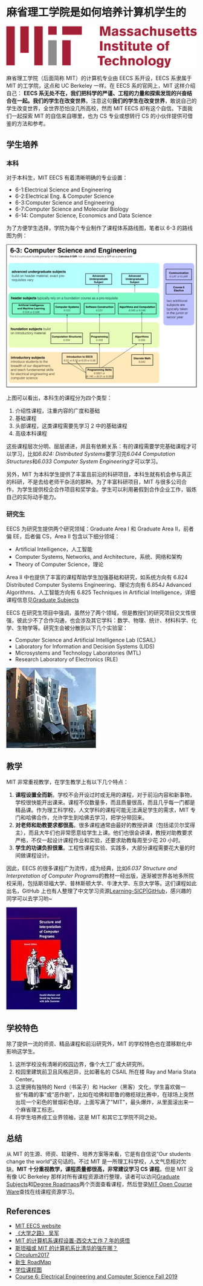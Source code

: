 # 麻省理工学院是如何培养计算机学生的

![](https://raw.githubusercontent.com/alwqx/picx-images-hosting/master/blog/2019/08/mit_logo.png)

麻省理工学院（后面简称 MIT）的计算机专业由 EECS 系开设，EECS 系隶属于 MIT 的工学院，这点和 UC Berkeley 一样。在 EECS 系的官网上，MIT 这样介绍自己：
**EECS 系无处不在，我们把科学的严谨、工程的力量和探索发现的兴奋结合在一起。我们的学生在改变世界**。注意这句**我们的学生在改变世界**，敢说自己的学生改变世界，全世界恐怕没几所高校，然而 MIT EECS 却有这个自信。下面我们一起探索 MIT 的自信来自哪里，也为 CS 专业或想转行 CS 的小伙伴提供可借鉴的方法和参考。

## 学生培养

### 本科

对于本科生，MIT EECS 有着清晰明确的专业设置：

- 6-1:Electrical Science and Engineering
- 6-2:Electrical Eng. & Computer Science
- 6-3:Computer Science and Engineering
- 6-7:Computer Science and Molecular Biology
- 6-14: Computer Science, Economics and Data Science

为了方便学生选择，学院为每个专业制作了课程体系路线图，笔者以 6-3 的路线图为例：

![计算机科学与工程专业路线图](https://raw.githubusercontent.com/alwqx/picx-images-hosting/master/blog/2019/08/mit_roadmap_6_3.png)

上图可以看出，本科生的课程分为四个类型：

1. 介绍性课程，注重内容的广度和基础
2. 基础课程
3. 头部课程，这类课程需要先学习 2 中的基础课程
4. 高级本科课程

这些课程层次分明、层层递进，并且有依赖关系：有的课程需要学完基础课程才可以学习，比如*6.824: Distributed Systems*要学习完*6.044 Computation Structures*和*6.033 Computer System Engineering*才可以学习。

另外，MIT 为本科学生提供了丰富且前沿的科研项目，本科生就有机会参与真正的科研，不是去给老师干杂活的那种。为了丰富科研项目，MIT 与很多公司合作，为学生提供校企合作项目和奖学金。学生可以利用暑假到合作企业工作，锻炼自己的实际动手能力。

### 研究生

EECS 为研究生提供两个研究领域：Graduate Area I 和 Graduate Area II，前者偏 EE，后者偏 CS，Area II 包含以下细分领域：

- Artificial Intelligence，人工智能
- Computer Systems, Networks, and Architecture，系统、网络和架构
- Theory of Computer Science，理论

Area II 中也提供了丰富的课程帮助学生加强基础和研究，如系统方向有 6.824 Distributed Computer Systems Engineering、理论方向有 6.854J Advanced Algorithms、人工智能方向有 6.825 Techniques in Artificial Intelligence，详细课程信息见[Graduate Subjects](https://www.eecs.mit.edu/grad-areas/2-ai/subjects.html)

EECS 在研究生项目中强调，虽然分了两个领域，但是教授们的研究项目交叉性很强，彼此少不了合作沟通，也会涉及其它学科：数学、物理、统计、材料科学、化学、生物学等。研究生会被分散到以下几个实验室：

- Computer Science and Artificial Intelligence Lab (CSAIL)
- Laboratory for Information and Decision Systems (LIDS)
- Microsystems and Technology Laboratories (MTL)
- Research Laboratory of Electronics (RLE)

![](https://raw.githubusercontent.com/alwqx/picx-images-hosting/master/blog/2019/08/mit_csail.jpeg)

## 教学

MIT 非常重视教学，在学生教学上有以下几个特点：

1. **课程设置全而新**。学校不会开设过时或无用的课程，对于前沿内容和新事物，学校很快能开出课来。课程不仅数量多，而且质量很高，而且几乎每一门都是精品课。作为理工科学校，人文学科的课程可能无法满足学生的需求，MIT 专门和哈佛合作，允许学生到哈佛去学习，把学分带回来。
2. **对老师和助教要求都很高**。很多课程通常由最好的教授讲课（包括诺贝尔奖得主），而且大牛们也非常愿意给学生上课。他们也很会讲课，教授对助教要求严格，不仅一起设计课程作业和实验，还要求助教每周至少花 20 小时。
3. **学生的功课负担很重**。工程性课程实验、实践多，大部分课程需要花大量的时间做课程设计。

因此，EECS 的很多课程广为流传，成为经典，比如*6.037 Structure and Interpretation of Computer Programs*的教材一经出版，逐渐被世界各地多所院校采用，包括斯坦福大学、普林斯顿大学、牛津大学、东京大学等。这们课程如此出名，GitHub 上也有人整理了中文学习资源[Learning-SICP|GitHub](https://github.com/DeathKing/Learning-SICP)，感兴趣的同学可以去学习哟~

![](https://raw.githubusercontent.com/alwqx/picx-images-hosting/master/blog/2019/08/sicp.jpeg)

## 学校特色

除了提供一流的师资、精品课程和前沿研究外，MIT 的学校特色也在潜移默化中影响这学生。

1. 这所学校没有清晰的校园边界，像个大工厂或大研究所。
2. 校园里建筑前卫且风格迥异，比如著名的 CSAIL 所在楼 Ray and Maria Stata Center。
3. 这里拥有独特的 Nerd（书呆子）和 Hacker（黑客）文化，学生喜欢做一些“有趣的事”或“恶作剧”，比如在哈佛和耶鲁的橄榄球比赛中，在球场上突然出现一个彩色的冒烟彩色球，上面写满了"MIT"，最头爆炸，从里面滚出来一个麻省理工标志。
4. 将学生培养成工业界领袖，这是 MIT 和其它工学院不同之处。

## 总结

从 MIT 的生源、师资、软硬件、培养方案等来看，它是有自信说“Our students change the world”这句话的。不过 MIT 是一所理工科学校，人文气息相对欠缺。**MIT 十分重视教学，课程质量都很高，非常建议学习 CS 课程**。但是 MIT 没有像 UC Berkeley 那样对所有课程资源进行整理，读者可以访问[Graduate Subjects](https://www.eecs.mit.edu/grad-areas/2-ai/subjects.html)和[Degree Roadmaps](https://www.eecs.mit.edu/docs/ug/freshman_roadmaps.pdf)两个页面查看课程，然后登录[MIT Open Course Ware](https://ocw.mit.edu/index.htm)查找在线课程资源学习。

## References

- [MIT EECS website](https://www.eecs.mit.edu)
- [《大学之路》 吴军](https://book.douban.com/subject/27199584/)
- [MIT 的计算机系课程设置-西交大工作 7 年的感悟](https://blog.csdn.net/stephanxu/article/details/3858918)
- [斯坦福或 MIT 的计算机系比清华的强在哪？](https://www.zhihu.com/question/20266813)
- [Circulum2017](https://www.eecs.mit.edu/curriculum2017)
- [新生 RoadMap](https://www.eecs.mit.edu/docs/ug/freshman_roadmaps.pdf)
- [学位课程图](http://catalog.mit.edu/degree-charts/)
- [Course 6: Electrical Engineering and Computer Science Fall 2019](http://student.mit.edu/catalog/m6a.html)
